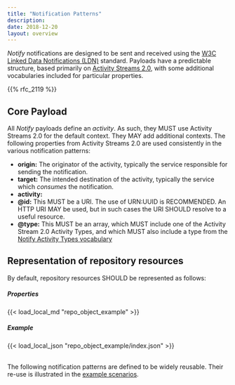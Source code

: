 ```yaml
---
title: "Notification Patterns"
description:
date: 2018-12-20
layout: overview
---
```


*Notify* notifications are designed to be sent and received using the [W3C Linked Data Notifications (LDN)](https://www.w3.org/TR/2017/REC-ldn-20170502/) standard. Payloads have a predictable structure, based primarily
on [Activity Streams 2.0](https://www.w3.org/TR/activitystreams-core/), with some additional vocabularies included for particular properties.

{{% rfc_2119 %}}

## Core Payload

All *Notify* payloads define an *activity*. As such, they MUST use Activity Streams 2.0 for the default context. They MAY add additional contexts. The following properties from Activity Streams 2.0 are used consistently in the various
notification patterns:

* **origin:** The originator of the activity, typically the service responsible for sending the notification.
* **target:** The intended destination of the activity, typically the service which *consumes* the notification.
* **activity:**
* **@id:** This MUST be a URI. The use of URN:UUID is RECOMMENDED. An HTTP URI MAY be used, but in such cases the URI SHOULD resolve to a useful resource.
* **@type:** This MUST be an array, which MUST include one of the Activity Stream 2.0 Activity Types, and which MUST also include a type from the [Notify Activity Types vocabulary](/vocabularies/activity_types/)

## Representation of repository resources

By default, repository resources SHOULD be represented as follows:

<div class="row">
    <div class="col">
        <h5>Properties</h5>
        {{< load_local_md "repo_object_example" >}}
    </div>
    <div class="col">
        <h5>Example</h5>
        {{< load_local_json "repo_object_example/index.json" >}}
    </div>
</div>
<br/>


The following notification patterns are defined to be widely reusable. Their re-use is illustrated in the [example scenarios](/scenarios/).